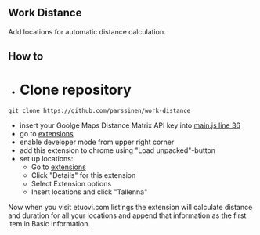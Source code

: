 ## Work Distance

Add locations for automatic distance calculation.

## How to

- # Clone repository
`git clone https://github.com/parssinen/work-distance`
- insert your Goolge Maps Distance Matrix API key into [main.js line 36](https://github.com/parssinen/work-distance/blob/develop/main.js#L36)
- go to [extensions](chrome://extensions/)
- enable developer mode from upper right corner
- add this extension to chrome using "Load unpacked"-button
- set up locations:
    - Go to [extensions](chrome://extensions/)
    - Click "Details" for this extension
    - Select Extension options
    - Insert locations and click "Tallenna"

Now when you visit etuovi.com listings the extension will calculate distance and duration for all your locations and append that information as the first item in Basic Information.
